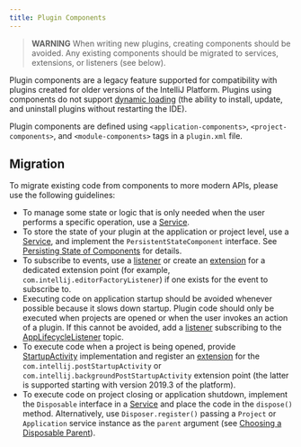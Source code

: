 ```yaml
---
title: Plugin Components
---
```

<!-- Copyright 2000-2020 JetBrains s.r.o. and other contributors. Use of this source code is governed by the Apache 2.0 license that can be found in the LICENSE file. -->

> **WARNING** When writing new plugins, creating components should be avoided.
> Any existing components should be migrated to services, extensions, or listeners (see below).

Plugin components are a legacy feature supported for compatibility with plugins created for older versions of the IntelliJ Platform.
Plugins using components do not support [dynamic loading](dynamic_plugins.md) (the ability to install, update, and uninstall plugins without restarting the IDE).

Plugin components are defined using `<application-components>`, `<project-components>`, and `<module-components>` tags in a `plugin.xml` file.

## Migration
To migrate existing code from components to more modern APIs, please use the following guidelines:

* To manage some state or logic that is only needed when the user performs a specific operation, use a [Service](plugin_services.md).
* To store the state of your plugin at the application or project level, use a [Service](plugin_services.md), and implement the `PersistentStateComponent` interface.
  See [Persisting State of Components](/basics/persisting_state_of_components.md) for details.
* To subscribe to events, use a [listener](plugin_listeners.md) or create an [extension](plugin_extensions.md) for a dedicated extension point (for example, `com.intellij.editorFactoryListener`) if one exists for the event to subscribe to.
* Executing code on application startup should be avoided whenever possible because it slows down startup.
  Plugin code should only be executed when projects are opened or when the user invokes an action of a plugin.
  If this cannot be avoided, add a [listener](plugin_listeners.md) subscribing to the [AppLifecycleListener](upsource:///platform/platform-impl/src/com/intellij/ide/AppLifecycleListener.java) topic.
* To execute code when a project is being opened, provide [StartupActivity](upsource:///platform/core-api/src/com/intellij/openapi/startup/StartupActivity.java) implementation and register an [extension](plugin_extensions.md) for the `com.intellij.postStartupActivity` or `com.intellij.backgroundPostStartupActivity` extension point (the latter is supported starting with version 2019.3 of the platform).
* To execute code on project closing or application shutdown, implement the `Disposable` interface in a [Service](plugin_services.md) and place the code in the `dispose()` method.
  Alternatively, use `Disposer.register()` passing a `Project` or `Application` service instance as the `parent` argument (see [Choosing a Disposable Parent](/basics/disposers.md#choosing-a-disposable-parent)).
